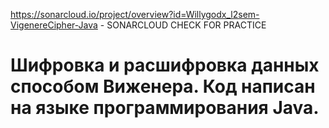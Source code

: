 https://sonarcloud.io/project/overview?id=Willygodx_l2sem-VigenereCipher-Java - SONARCLOUD CHECK FOR PRACTICE
# Шифровка и расшифровка данных способом Виженера. Код написан на языке программирования Java.
